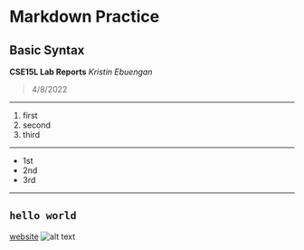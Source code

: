 # Markdown Practice

## Basic Syntax
**CSE15L Lab Reports**
*Kristin Ebuengan*
> 4/8/2022
---
1. first
2. second
3. third
---
- 1st
- 2nd
- 3rd
---
`hello world`
---
[website](https://kristinebu.github.io/cse15l-lab-reports/)
![alt text](https://external-content.duckduckgo.com/iu/?u=https%3A%2F%2Fopensanctuary.org%2Fwp-content%2Fuploads%2F2018%2F08%2FOpen-Sanctuary-Project-Goose-Health-Exam.jpg&f=1&nofb=1)
